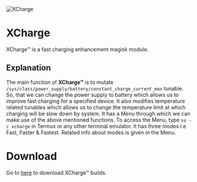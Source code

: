 ![XCharge](https://github.com/iamlooper/XCharge/raw/main/xcharge.png)

# XCharge

XCharge™ is a fast charging enhancement magisk module.

## Explanation

The main function of **XCharge™** is to mutate `/sys/class/power_supply/battery/constant_charge_current_max` tunable. So, that we can change the power supply to battery which allows us to improve fast charging for a specified device. It also modifies temperature related tunables which allows us to change the temperature limit at which charging will be slow down by system. It has a Menu through which we can make use of the above mentioned functions. To access the Menu, type `su -c xcharge` in Termux or any other terminal emulator. It has three modes i.e Fast, Faster & Fastest. Related info about modes is given in the Menu.

# Download

Go to [here](https://www.pling.com/p/1832596/) to download XCharge™ builds.